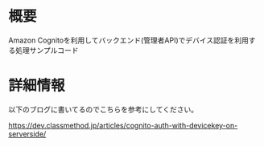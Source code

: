 # 概要

Amazon Cognitoを利用してバックエンド(管理者API)でデバイス認証を利用する処理サンプルコード

# 詳細情報

以下のブログに書いてるのでこちらを参考にしてください。

https://dev.classmethod.jp/articles/cognito-auth-with-devicekey-on-serverside/